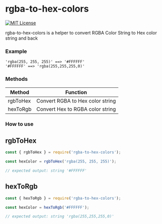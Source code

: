 # rgba-to-hex-colors

[![MIT License][license-image]][license]

rgba-to-hex-colors is a helper to convert RGBA Color String to Hex color string and back

### **Example**

```
'rgba(255, 255, 255)' ==> '#FFFFFF'
'#FFFFFF' ==> 'rgba(255,255,255,0)'
```

### Methods

| Method   | Function                         |
| -------- | -------------------------------- |
| rgbToHex | Convert RGBA to Hex color string |
| hexToRgb | Convert Hex to RGBA color string |

### **How to use**

## rgbToHex

```js
const { rgbToHex } = require('rgba-to-hex-colors');

const hexColor = rgbToHex('rgba(255, 255, 255)');

// expected output: string '#FFFFFF'
```

## hexToRgb

```js
const { hexToRgb } = require('rgba-to-hex-colors');

const hexColor = hexToRgb('#FFFFFF');

// expected output: string 'rgba(255,255,255,0)'
```

[license-image]: http://img.shields.io/badge/license-MIT-blue.svg
[license]: LICENSE.md
